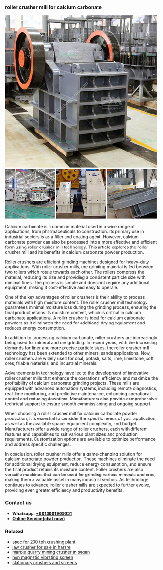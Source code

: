<h3>roller crusher mill for calcium carbonate</h3><img src='1708408531.jpg' alt=''><p>Calcium carbonate is a common material used in a wide range of applications, from pharmaceuticals to construction. Its primary use in industrial sectors is as a filler and coating agent. However, calcium carbonate powder can also be processed into a more effective and efficient form using roller crusher mill technology. This article explores the roller crusher mill and its benefits in calcium carbonate powder production.</p><p>Roller crushers are efficient grinding machines designed for heavy-duty applications. With roller crusher mills, the grinding material is fed between two rollers which rotate towards each other. The rollers compress the material, reducing its size and providing a consistent particle size with minimal fines. The process is simple and does not require any additional equipment, making it cost-effective and easy to operate.</p><p>One of the key advantages of roller crushers is their ability to process materials with high moisture content. The roller crusher mill technology guarantees minimal moisture loss during the grinding process, ensuring the final product retains its moisture content, which is critical in calcium carbonate applications. A roller crusher is ideal for calcium carbonate powders as it eliminates the need for additional drying equipment and reduces energy consumption.</p><p>In addition to processing calcium carbonate, roller crushers are increasingly being used for mineral and ore grinding. In recent years, with the increasing demands for finer and more precise particle sizes, the roller crusher mill technology has been extended to other mineral sands applications. Now, roller crushers are widely used for coal, potash, salts, lime, limestone, soft ores, friable materials, and industrial minerals.</p><p>Advancements in technology have led to the development of innovative roller crusher mills that enhance the operational efficiency and maximize the profitability of calcium carbonate grinding projects. These mills are equipped with advanced automation systems, including remote diagnostics, real-time monitoring, and predictive maintenance, enhancing operational control and reducing downtime. Manufacturers also provide comprehensive technical support to ensure smooth commissioning and ongoing support.</p><p>When choosing a roller crusher mill for calcium carbonate powder production, it is essential to consider the specific needs of your application, as well as the available space, equipment complexity, and budget. Manufacturers offer a wide range of roller crushers, each with different features and capabilities to suit various plant sizes and production requirements. Customization options are available to optimize performance and address specific challenges.</p><p>In conclusion, roller crusher mills offer a game-changing solution for calcium carbonate powder production. These machines eliminate the need for additional drying equipment, reduce energy consumption, and ensure the final product retains its moisture content. Roller crushers are also versatile machines that can be used for grinding various minerals and ores, making them a valuable asset in many industrial sectors. As technology continues to advance, roller crusher mills are expected to further evolve, providing even greater efficiency and productivity benefits.</p><h3>Contact us</h3><ul><li><strong>Whatsapp:&nbsp;<a href="https://wa.me/8613661969651">+8613661969651</a></strong></li><li><a href="https://swt.shibang-china.com/?git&amp;zhl&amp;roller crusher mill for calcium carbonate"><strong>Online Service(chat now)</strong></a></li></ul><h3>Related</h3><ul><li><a href='spec for 200 tph crushing plant.md'>spec for 200 tph crushing plant</a></li><li><a href='jaw crusher for sale in harare.md'>jaw crusher for sale in harare</a></li><li><a href='marble quarry mining crusher in sudan.md'>marble quarry mining crusher in sudan</a></li><li><a href='non magnetic vibrating screen.md'>non magnetic vibrating screen</a></li><li><a href='stationary crushers and screens.md'>stationary crushers and screens</a></li></ul>